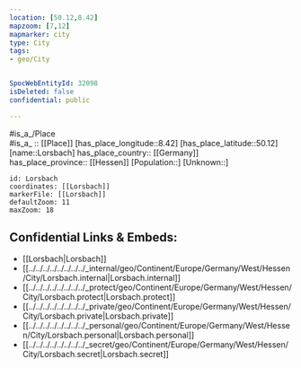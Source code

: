 ```yaml
---
location: [50.12,8.42] 
mapzoom: [7,12] 
mapmarker: city 
type: City
tags:
- geo/City


SpocWebEntityId: 32098
isDeleted: false
confidential: public

---
```

#is_a_/Place  
#is_a_ :: [[Place]] 
[has_place_longitude::8.42] 
[has_place_latitude::50.12] 
[name::Lorsbach] 
has_place_country:: [[Germany]]  
has_place_province:: [[Hessen]] 
[Population::] 
[Unknown::] 


```leaflet
id: Lorsbach
coordinates: [[Lorsbach]] 
markerFile: [[Lorsbach]] 
defaultZoom: 11 
maxZoom: 18
```


## Confidential Links & Embeds: 
- [[Lorsbach|Lorsbach]]  
- [[../../../../../../../../_internal/geo/Continent/Europe/Germany/West/Hessen/City/Lorsbach.internal|Lorsbach.internal]] 
- [[../../../../../../../../_protect/geo/Continent/Europe/Germany/West/Hessen/City/Lorsbach.protect|Lorsbach.protect]] 
- [[../../../../../../../../_private/geo/Continent/Europe/Germany/West/Hessen/City/Lorsbach.private|Lorsbach.private]] 
- [[../../../../../../../../_personal/geo/Continent/Europe/Germany/West/Hessen/City/Lorsbach.personal|Lorsbach.personal]] 
- [[../../../../../../../../_secret/geo/Continent/Europe/Germany/West/Hessen/City/Lorsbach.secret|Lorsbach.secret]] 
